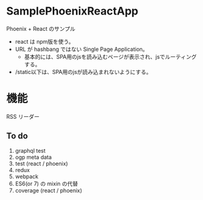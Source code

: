 # SamplePhoenixReactApp
Phoenix + React のサンプル

* react は npm版を使う。
* URL が hashbang ではない Single Page Application。
  * 基本的には、SPA用のjsを読み込むページが表示され、jsでルーティングする。
* /static以下は、SPA用のjsが読み込まれないようにする。

# 機能

RSS リーダー

## To do
1. graphql test
1. ogp meta data
1. test (react / phoenix)
1. redux
1. webpack
1. ES6(or 7) の mixin の代替
1. coverage (react / phoenix)
